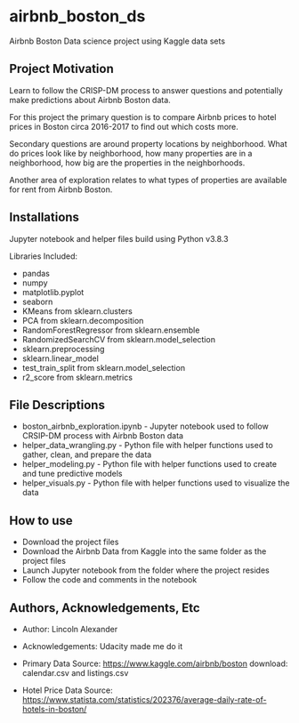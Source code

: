 # airbnb_boston_ds
Airbnb Boston Data science project using Kaggle data sets


## Project Motivation
Learn to follow the CRISP-DM process to answer questions and potentially make predictions about Airbnb Boston data.

For this project the primary question is to compare Airbnb prices to hotel prices in Boston circa 2016-2017 to find out which costs more.

Secondary questions are around property locations by neighborhood.  What do prices look like by neighborhood, how many properties are in a neighborhood, how big are the properties in the neighborhoods.

Another area of exploration relates to what types of properties are available for rent from Airbnb Boston.

## Installations
Jupyter notebook and helper files build using Python v3.8.3

Libraries Included:
* pandas
* numpy
* matplotlib.pyplot
* seaborn
* KMeans from sklearn.clusters
* PCA from sklearn.decomposition
* RandomForestRegressor from sklearn.ensemble
* RandomizedSearchCV from sklearn.model_selection
* sklearn.preprocessing
* sklearn.linear_model
* test_train_split from sklearn.model_selection
* r2_score from sklearn.metrics


## File Descriptions
* boston_airbnb_exploration.ipynb - Jupyter notebook used to follow CRSIP-DM process with Airbnb Boston data
* helper_data_wrangling.py - Python file with helper functions used to gather, clean, and prepare the data
* helper_modeling.py - Python file with helper functions used to create and tune predictive models
* helper_visuals.py - Python file with helper functions used to visualize the data

## How to use
* Download the project files
* Download the Airbnb Data from Kaggle into the same folder as the project files
* Launch Jupyter notebook from the folder where the project resides
* Follow the code and comments in the notebook

## Authors, Acknowledgements, Etc
* Author:  Lincoln Alexander
* Acknowledgements:  Udacity made me do it

* Primary Data Source: https://www.kaggle.com/airbnb/boston  download: calendar.csv and listings.csv

* Hotel Price Data Source: https://www.statista.com/statistics/202376/average-daily-rate-of-hotels-in-boston/
